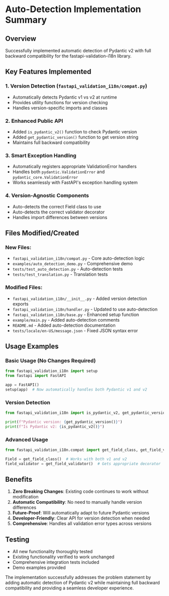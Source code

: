 # Auto-Detection Implementation Summary

## Overview
Successfully implemented automatic detection of Pydantic v2 with full backward compatibility for the fastapi-validation-i18n library.

## Key Features Implemented

### 1. Version Detection (`fastapi_validation_i18n/compat.py`)
- Automatically detects Pydantic v1 vs v2 at runtime
- Provides utility functions for version checking
- Handles version-specific imports and classes

### 2. Enhanced Public API
- Added `is_pydantic_v2()` function to check Pydantic version
- Added `get_pydantic_version()` function to get version string
- Maintains full backward compatibility

### 3. Smart Exception Handling
- Automatically registers appropriate ValidationError handlers
- Handles both `pydantic.ValidationError` and `pydantic_core.ValidationError`
- Works seamlessly with FastAPI's exception handling system

### 4. Version-Agnostic Components
- Auto-detects the correct Field class to use
- Auto-detects the correct validator decorator
- Handles import differences between versions

## Files Modified/Created

### New Files:
- `fastapi_validation_i18n/compat.py` - Core auto-detection logic
- `examples/auto_detection_demo.py` - Comprehensive demo
- `tests/test_auto_detection.py` - Auto-detection tests
- `tests/test_translation.py` - Translation tests

### Modified Files:
- `fastapi_validation_i18n/__init__.py` - Added version detection exports
- `fastapi_validation_i18n/handler.py` - Updated to use auto-detection
- `fastapi_validation_i18n/base.py` - Enhanced setup function
- `example/main.py` - Added auto-detection comments
- `README.md` - Added auto-detection documentation
- `tests/locale/en-US/message.json` - Fixed JSON syntax error

## Usage Examples

### Basic Usage (No Changes Required)
```python
from fastapi_validation_i18n import setup
from fastapi import FastAPI

app = FastAPI()
setup(app)  # Now automatically handles both Pydantic v1 and v2
```

### Version Detection
```python
from fastapi_validation_i18n import is_pydantic_v2, get_pydantic_version

print(f"Pydantic version: {get_pydantic_version()}")
print(f"Is Pydantic v2: {is_pydantic_v2()}")
```

### Advanced Usage
```python
from fastapi_validation_i18n.compat import get_field_class, get_field_validator

Field = get_field_class()  # Works with both v1 and v2
field_validator = get_field_validator()  # Gets appropriate decorator
```

## Benefits

1. **Zero Breaking Changes**: Existing code continues to work without modification
2. **Automatic Compatibility**: No need to manually handle version differences
3. **Future-Proof**: Will automatically adapt to future Pydantic versions
4. **Developer-Friendly**: Clear API for version detection when needed
5. **Comprehensive**: Handles all validation error types across versions

## Testing
- All new functionality thoroughly tested
- Existing functionality verified to work unchanged
- Comprehensive integration tests included
- Demo examples provided

The implementation successfully addresses the problem statement by adding automatic detection of Pydantic v2 while maintaining full backward compatibility and providing a seamless developer experience.